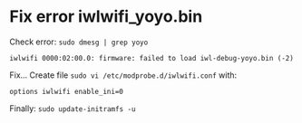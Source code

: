# Fix error iwlwifi_yoyo.bin 

Check error: `sudo dmesg | grep yoyo`

```
iwlwifi 0000:02:00.0: firmware: failed to load iwl-debug-yoyo.bin (-2)
```

Fix... Create file `sudo vi /etc/modprobe.d/iwlwifi.conf` with:

```
options iwlwifi enable_ini=0
```

Finally: `sudo update-initramfs -u`
